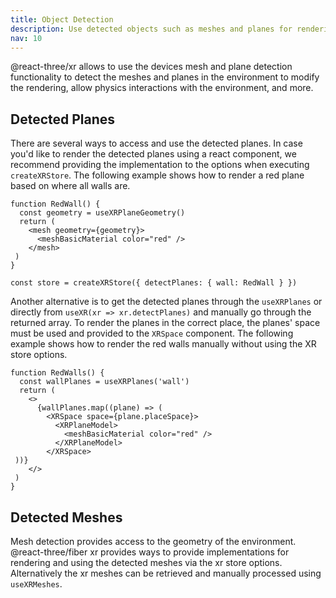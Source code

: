 ```yaml
---
title: Object Detection
description: Use detected objects such as meshes and planes for rendering, scene understanding, physics, and more
nav: 10
---
```


@react-three/xr allows to use the devices mesh and plane detection functionality to detect the meshes and planes in the environment to modify the rendering, allow physics interactions with the environment, and more.

## Detected Planes

There are several ways to access and use the detected planes. In case you'd like to render the detected planes using a react component, we recommend providing the implementation to the options when executing `createXRStore`. The following example shows how to render a red plane based on where all walls are.

```tsx
function RedWall() {
  const geometry = useXRPlaneGeometry()
  return (
    <mesh geometry={geometry}>
      <meshBasicMaterial color="red" />
    </mesh>
 )
}

const store = createXRStore({ detectPlanes: { wall: RedWall } })
```

Another alternative is to get the detected planes through the `useXRPlanes` or directly from `useXR(xr => xr.detectPlanes)` and manually go through the returned array. To render the planes in the correct place, the planes' space must be used and provided to the `XRSpace` component. The following example shows how to render the red walls manually without using the XR store options.

```tsx
function RedWalls() {
  const wallPlanes = useXRPlanes('wall')
  return (
    <>
      {wallPlanes.map((plane) => (
        <XRSpace space={plane.placeSpace}>
          <XRPlaneModel>
            <meshBasicMaterial color="red" />
          </XRPlaneModel>
        </XRSpace>
 ))}
    </>
 )
}
```

## Detected Meshes

Mesh detection provides access to the geometry of the environment. @react-three/fiber xr provides ways to provide implementations for rendering and using the detected meshes via the xr store options. Alternatively the xr meshes can be retrieved and manually processed using `useXRMeshes`. 
